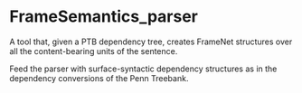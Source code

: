 # FrameSemantics_parser
A tool that, given a PTB dependency tree, creates FrameNet structures over all the content-bearing units of the sentence.

Feed the parser with surface-syntactic dependency structures as in the dependency conversions of the Penn Treebank.
